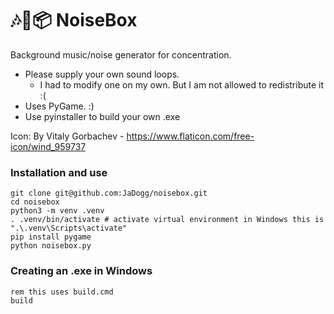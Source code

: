 # 🎶🎵📦 NoiseBox

Background music/noise generator for concentration. 

* Please supply your own sound loops. 
  * I had to modify one on my own. But I am not allowed to redistribute it :( 
* Uses PyGame. :) 
* Use pyinstaller to build your own .exe

Icon: By Vitaly Gorbachev - https://www.flaticon.com/free-icon/wind_959737

### Installation and use

```shell
git clone git@github.com:JaDogg/noisebox.git
cd noisebox
python3 -m venv .venv
. .venv/bin/activate # activate virtual environment in Windows this is ".\.venv\Scripts\activate"
pip install pygame
python noisebox.py
```

### Creating an .exe in Windows

```shell
rem this uses build.cmd
build 
```
